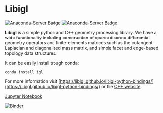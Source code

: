 Libigl
======

[![Anaconda-Server Badge](https://anaconda.org/conda-forge/igl/badges/downloads.svg)](https://anaconda.org/conda-forge/igl)
[![Anaconda-Server Badge](https://anaconda.org/conda-forge/igl/badges/installer/conda.svg)](https://conda.anaconda.org/conda-forge)


**Libigl** is a simple python and C++ geometry processing library. We have a wide functionality including construction of sparse discrete differential geometry operators and finite-elements matrices such as the cotangent Laplacian and diagonalized mass matrix, and simple facet and edge-based topology data structures.

It can be easily install trough conda:
```bash
conda install igl
```


For more information visit [https://libigl.github.io/libigl-python-bindings/](https://libigl.github.io/libigl-python-bindings/) or the [C++ website](https://libigl.github.io/).


[Jupyter Notebook](https://github.com/libigl/libigl-python-bindings/blob/master/tutorial/tutorials.ipynb)

[![Binder](https://mybinder.org/badge_logo.svg)](https://mybinder.org/v2/gh/libigl/libigl-python-bindings/master?filepath=tutorial%2Ftutorials.ipynb)